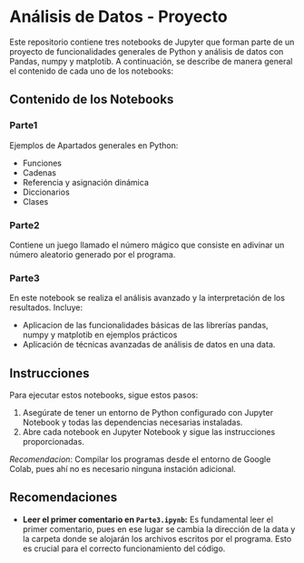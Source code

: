 # Análisis de Datos - Proyecto

Este repositorio contiene tres notebooks de Jupyter que forman parte de un proyecto de funcionalidades generales de Python y análisis de datos con Pandas, numpy y matplotib. A continuación, se describe de manera general el contenido de cada uno de los notebooks:

## Contenido de los Notebooks

### Parte1
Ejemplos de Apartados generales en Python:
- Funciones
- Cadenas
- Referencia y asignación dinámica
- Diccionarios
- Clases

### Parte2
Contiene un juego llamado el número mágico que consiste en adivinar un número aleatorio generado por el programa.

### Parte3
En este notebook se realiza el análisis avanzado y la interpretación de los resultados. Incluye:

- Aplicacion de las funcionalidades básicas de las librerías pandas, numpy y matplotib en ejemplos prácticos
- Aplicación de técnicas avanzadas de análisis de datos en una data.

## Instrucciones

Para ejecutar estos notebooks, sigue estos pasos:

1. Asegúrate de tener un entorno de Python configurado con Jupyter Notebook y todas las dependencias necesarias instaladas.
2. Abre cada notebook en Jupyter Notebook y sigue las instrucciones proporcionadas.

*Recomendacion*: Compilar los programas desde el entorno de Google Colab, pues ahí no es necesario ninguna instación adicional.

## Recomendaciones

- **Leer el primer comentario en `Parte3.ipynb`:** Es fundamental leer el primer comentario, pues en ese lugar se cambia la dirección de la data y la carpeta donde se alojarán los archivos escritos por el programa. Esto es crucial para el correcto funcionamiento del código.
